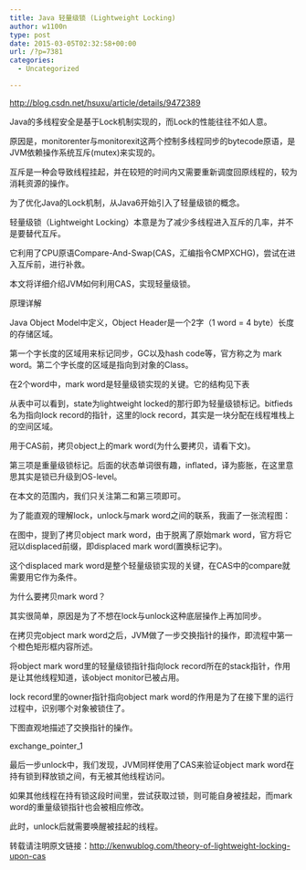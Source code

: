 ```yaml
---
title: Java 轻量级锁 (Lightweight Locking)
author: w1100n
type: post
date: 2015-03-05T02:32:58+00:00
url: /?p=7381
categories:
  - Uncategorized

---
```

http://blog.csdn.net/hsuxu/article/details/9472389

Java的多线程安全是基于Lock机制实现的，而Lock的性能往往不如人意。
  
原因是，monitorenter与monitorexit这两个控制多线程同步的bytecode原语，是JVM依赖操作系统互斥(mutex)来实现的。
  
互斥是一种会导致线程挂起，并在较短的时间内又需要重新调度回原线程的，较为消耗资源的操作。

为了优化Java的Lock机制，从Java6开始引入了轻量级锁的概念。

轻量级锁（Lightweight Locking）本意是为了减少多线程进入互斥的几率，并不是要替代互斥。
  
它利用了CPU原语Compare-And-Swap(CAS，汇编指令CMPXCHG)，尝试在进入互斥前，进行补救。

本文将详细介绍JVM如何利用CAS，实现轻量级锁。

原理详解
  
Java Object Model中定义，Object Header是一个2字（1 word = 4 byte）长度的存储区域。
  
第一个字长度的区域用来标记同步，GC以及hash code等，官方称之为 mark word。第二个字长度的区域是指向到对象的Class。

在2个word中，mark word是轻量级锁实现的关键。它的结构见下表

从表中可以看到，state为lightweight locked的那行即为轻量级锁标记。bitfieds名为指向lock record的指针，这里的lock record，其实是一块分配在线程堆栈上的空间区域。
  
用于CAS前，拷贝object上的mark word(为什么要拷贝，请看下文)。
  
第三项是重量级锁标记。后面的状态单词很有趣，inflated，译为膨胀，在这里意思其实是锁已升级到OS-level。
  
在本文的范围内，我们只关注第二和第三项即可。

为了能直观的理解lock，unlock与mark word之间的联系，我画了一张流程图：

在图中，提到了拷贝object mark word，由于脱离了原始mark word，官方将它冠以displaced前缀，即displaced mark word(置换标记字)。
  
这个displaced mark word是整个轻量级锁实现的关键，在CAS中的compare就需要用它作为条件。

为什么要拷贝mark word？
  
其实很简单，原因是为了不想在lock与unlock这种底层操作上再加同步。

在拷贝完object mark word之后，JVM做了一步交换指针的操作，即流程中第一个橙色矩形框内容所述。
  
将object mark word里的轻量级锁指针指向lock record所在的stack指针，作用是让其他线程知道，该object monitor已被占用。
  
lock record里的owner指针指向object mark word的作用是为了在接下里的运行过程中，识别哪个对象被锁住了。

下图直观地描述了交换指针的操作。

exchange\_pointer\_1

最后一步unlock中，我们发现，JVM同样使用了CAS来验证object mark word在持有锁到释放锁之间，有无被其他线程访问。
  
如果其他线程在持有锁这段时间里，尝试获取过锁，则可能自身被挂起，而mark word的重量级锁指针也会被相应修改。
  
此时，unlock后就需要唤醒被挂起的线程。

转载请注明原文链接：http://kenwublog.com/theory-of-lightweight-locking-upon-cas